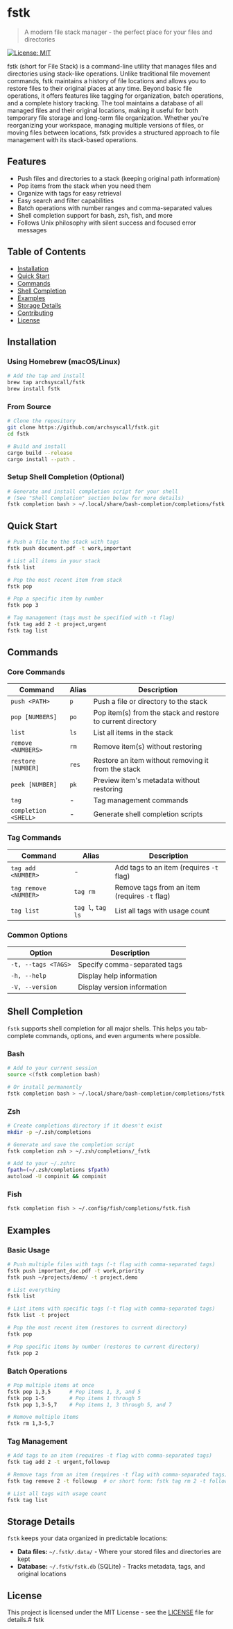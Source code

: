 # fstk

> A modern file stack manager - the perfect place for your files and directories

[![License: MIT](https://img.shields.io/badge/License-MIT-blue.svg)](LICENSE)

fstk (short for File Stack) is a command-line utility that manages files and directories using stack-like operations. Unlike traditional file movement commands, fstk maintains a history of file locations and allows you to restore files to their original places at any time. Beyond basic file operations, it offers features like tagging for organization, batch operations, and a complete history tracking. The tool maintains a database of all managed files and their original locations, making it useful for both temporary file storage and long-term file organization. Whether you're reorganizing your workspace, managing multiple versions of files, or moving files between locations, fstk provides a structured approach to file management with its stack-based operations.


## Features

- Push files and directories to a stack (keeping original path information)
- Pop items from the stack when you need them
- Organize with tags for easy retrieval
- Easy search and filter capabilities
- Batch operations with number ranges and comma-separated values
- Shell completion support for bash, zsh, fish, and more
- Follows Unix philosophy with silent success and focused error messages

## Table of Contents

- [Installation](#installation)
- [Quick Start](#quick-start)
- [Commands](#commands)
- [Shell Completion](#shell-completion)
- [Examples](#examples)
- [Storage Details](#storage-details)
- [Contributing](#contributing)
- [License](#license)

## Installation

### Using Homebrew (macOS/Linux)

```bash
# Add the tap and install
brew tap archsyscall/fstk
brew install fstk
```

### From Source

```bash
# Clone the repository
git clone https://github.com/archsyscall/fstk.git
cd fstk

# Build and install
cargo build --release
cargo install --path .
```

### Setup Shell Completion (Optional)

```bash
# Generate and install completion script for your shell
# (See "Shell Completion" section below for more details)
fstk completion bash > ~/.local/share/bash-completion/completions/fstk
```

## Quick Start

```bash
# Push a file to the stack with tags
fstk push document.pdf -t work,important

# List all items in your stack
fstk list

# Pop the most recent item from stack 
fstk pop

# Pop a specific item by number
fstk pop 3

# Tag management (tags must be specified with -t flag)
fstk tag add 2 -t project,urgent
fstk tag list
```

## Commands

### Core Commands

| Command | Alias | Description |
|---------|-------|-------------|
| `push <PATH>` | `p` | Push a file or directory to the stack |
| `pop [NUMBERS]` | `po` | Pop item(s) from the stack and restore to current directory |
| `list` | `ls` | List all items in the stack |
| `remove <NUMBERS>` | `rm` | Remove item(s) without restoring |
| `restore [NUMBER]` | `res` | Restore an item without removing it from the stack |
| `peek [NUMBER]` | `pk` | Preview item's metadata without restoring |
| `tag` | - | Tag management commands |
| `completion <SHELL>` | - | Generate shell completion scripts |

### Tag Commands

| Command | Alias | Description |
|---------|-------|-------------|
| `tag add <NUMBER>` | - | Add tags to an item (requires `-t` flag) |
| `tag remove <NUMBER>` | `tag rm` | Remove tags from an item (requires `-t` flag) |
| `tag list` | `tag l`, `tag ls` | List all tags with usage count |

### Common Options

| Option | Description |
|--------|-------------|
| `-t, --tags <TAGS>` | Specify comma-separated tags |
| `-h, --help` | Display help information |
| `-V, --version` | Display version information |

## Shell Completion

`fstk` supports shell completion for all major shells. This helps you tab-complete commands, options, and even arguments where possible.

### Bash

```bash
# Add to your current session
source <(fstk completion bash)

# Or install permanently
fstk completion bash > ~/.local/share/bash-completion/completions/fstk
```

### Zsh

```bash
# Create completions directory if it doesn't exist
mkdir -p ~/.zsh/completions

# Generate and save the completion script
fstk completion zsh > ~/.zsh/completions/_fstk

# Add to your ~/.zshrc
fpath=(~/.zsh/completions $fpath)
autoload -U compinit && compinit
```

### Fish

```bash
fstk completion fish > ~/.config/fish/completions/fstk.fish
```

## Examples

### Basic Usage

```bash
# Push multiple files with tags (-t flag with comma-separated tags)
fstk push important_doc.pdf -t work,priority
fstk push ~/projects/demo/ -t project,demo

# List everything
fstk list

# List items with specific tags (-t flag with comma-separated tags)
fstk list -t project

# Pop the most recent item (restores to current directory)
fstk pop

# Pop specific items by number (restores to current directory)
fstk pop 2
```

### Batch Operations

```bash
# Pop multiple items at once
fstk pop 1,3,5      # Pop items 1, 3, and 5
fstk pop 1-5        # Pop items 1 through 5
fstk pop 1,3-5,7    # Pop items 1, 3 through 5, and 7

# Remove multiple items
fstk rm 1,3-5,7
```

### Tag Management

```bash
# Add tags to an item (requires -t flag with comma-separated tags)
fstk tag add 2 -t urgent,followup

# Remove tags from an item (requires -t flag with comma-separated tags) 
fstk tag remove 2 -t followup  # or short form: fstk tag rm 2 -t followup

# List all tags with usage count
fstk tag list
```

## Storage Details

`fstk` keeps your data organized in predictable locations:

- **Data files:** `~/.fstk/.data/` - Where your stored files and directories are kept
- **Database:** `~/.fstk/fstk.db` (SQLite) - Tracks metadata, tags, and original locations

## License

This project is licensed under the MIT License - see the [LICENSE](LICENSE) file for details.# fstk
